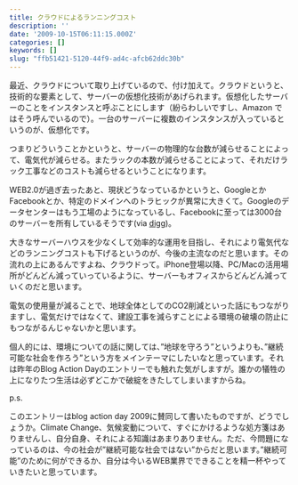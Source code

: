 ```yaml
---
title: クラウドによるランニングコスト
description: ''
date: '2009-10-15T06:11:15.000Z'
categories: []
keywords: []
slug: "ffb51421-5120-44f9-ad4c-afcb62ddc30b"
---
```

最近、クラウドについて取り上げているので、付け加えて。クラウドというと、技術的な要素として、サーバーの仮想化技術があげられます。仮想化したサーバーのことをインスタンスと呼ぶことにします（紛らわしいですし、Amazon ではそう呼んでいるので）。一台のサーバーに複数のインスタンスが入っているというのが、仮想化です。

つまりどういうことかというと、サーバーの物理的な台数が減らせることによって、電気代が減らせる。またラックの本数が減らせることによって、それだけラック工事などのコストも減らせるということになります。

WEB2.0が過ぎ去ったあと、現状どうなっているかというと、GoogleとかFacebookとか、特定のドメインへのトラヒックが異常に大きくて。Googleのデータセンターはもう工場のようになっているし、Facebookに至っては3000台のサーバーを所有しているそうです(via [digg](http://digg.com/d3178dB))。

大きなサーバーハウスを少なくして効率的な運用を目指し、それにより電気代などのランニングコストも下げるというのが、今後の主流なのだと思います。その流れの上にあるんですよね、クラウドって。iPhone登場以降、PC/Macの活用場所がどんどん減っていっているように、サーバーもオフィスからどんどん減っていくのだと思います。

電気の使用量が減ることで、地球全体としてのCO2削減といった話にもつながりますし、電気だけではなくて、建設工事を減らすことによる環境の破壊の防止にもつながるんじゃないかと思います。

個人的には、環境についての話に関しては、”地球を守ろう”というよりも、”継続可能な社会を作ろう”という方をメインテーマにしたいなと思っています。それは昨年のBlog Action Dayのエントリーでも触れた気がしますが。誰かの犠牲の上になりたつ生活は必ずどこかで破綻をきたしてしまいますからね。

p.s.

このエントリーはblog action day 2009に賛同して書いたものですが、どうでしょうか。Climate Change、気候変動について、すぐにかけるような処方箋はありませんし、自分自身、それによる知識はあまりありません。ただ、今問題になっているのは、今の社会が”継続可能な社会ではない”からだと思います。”継続可能”のために何ができるか、自分は今いるWEB業界でできることを精一杯やっていきたいと思っています。